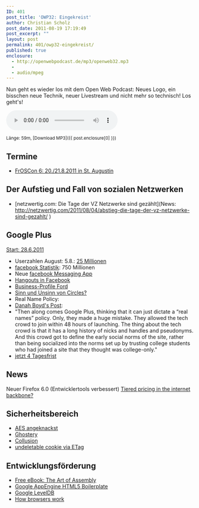 ```yaml
---
ID: 401
post_title: 'OWP32: Eingekreist'
author: Christian Scholz
post_date: 2011-08-19 17:19:49
post_excerpt: ""
layout: post
permalink: 401/owp32-eingekreist/
published: true
enclosure:
  - http://openwebpodcast.de/mp3/openweb32.mp3
  -
  - audio/mpeg
---
```


Nun geht es wieder los mit dem Open Web Podcast: Neues Logo, ein bisschen neue Technik, neuer Livestream und nicht mehr so technisch! Los geht's!

<audio controls=""><source src="http://openwebpodcast.de/mp3/openweb32.mp3" type="audio/mpeg"> Ihr Browser unterstützt diesen Audio-Player nicht.</audio>

<small>Länge: 59m, [Download MP3]({{ post.enclosure[0] }})</small>

## Termine
* [FrOSCon 6: 20./21.8\.2011 in St. Augustin](http://www.froscon.de/)

## Der Aufstieg und Fall von sozialen Netzwerken
* [netzwertig.com: Die Tage der VZ Netzwerke sind gezählt](News: http://netzwertig.com/2011/08/04/abstieg-die-tage-der-vz-netzwerke-sind-gezahlt/ )

## Google Plus

[Start: 28.6.2011](http://googleblog.blogspot.com/2011/06/introducing-google-project-real-life.html)

*   Userzahlen August: 5.8.: [25 Millionen](http://enbeeone3.com/google-plus-reaches-25-million-users/)
*   [facebook Statistik](http://www.facebook.com/press/info.php?statistics): 750 Millionen
*   Neue [facebook Messaging App](https://www.facebook.com/mobile/messenger)
*   [Hangouts in Facebook](http://techcrunch.com/2011/08/16/groupchat-tv-brings-a-google-hangouts-like-experience-to-facebook/)
*   [Business-Profile Ford](https://plus.google.com/114277687548103339609/posts)
*   [Sinn und Unsinn von Circles?](http://mrtopf.de/blog/de/google-kreise/)
*   Real Name Policy:
*   [Danah Boyd's Post](http://www.zephoria.org/thoughts/archives/2011/08/04/real-names.html):
*   "Then along comes Google Plus, thinking that it can just dictate a “real names” policy. Only, they made a huge mistake. They allowed the tech crowd to join within 48 hours of launching. The thing about the tech crowd is that it has a long history of nicks and handles and pseudonyms. And this crowd got to define the early social norms of the site, rather than being socialized into the norms set up by trusting college students who had joined a site that they thought was college-only."
*   [jetzt 4 Tagesfrist](http://googleblog.blogspot.com/2011/06/introducing-google-project-)

## News

Neuer Firefox 6.0 (Entwicklertools verbessert)
[Tiered pricing in the internet backbone?](http://arstechnica.com/tech-policy/news/2011/08/tiered-pricing-comes-to-the-internet-backbone.ars)

## Sicherheitsbereich

* [AES angeknackst](http://www.heise.de/newsticker/meldung/Erster-Kratzer-fuer-Kryptoalgorithmus-AES-1324532.html)
* [Ghostery](http://www.ghostery.com/)
* [Collusion](http://www.toolness.com/wp/2011/07/collusion/)
* [undeletable cookie via ETag](http://www.wired.com/epicenter/2011/07/undeletable-cookie/ )

## Entwicklungsförderung

* [Free eBook: The Art of Assembly](http://www.readwriteweb.com/hack/2011/08/free-e-book-the-art-of-assembly.php)
* [Google AppEngine HTML5 Boilerplate](http://metachris.org/2011/08/app-engine-boilerplate-2-0-using-html5-boilerplate-v2-on-google-app-engine/)
* [Google LevelDB](http://www.readwriteweb.com/hack/2011/07/google-open-sources-nosql-data.php)
* [How browsers work](http://www.html5rocks.com/en/tutorials/internals/howbrowserswork/)

